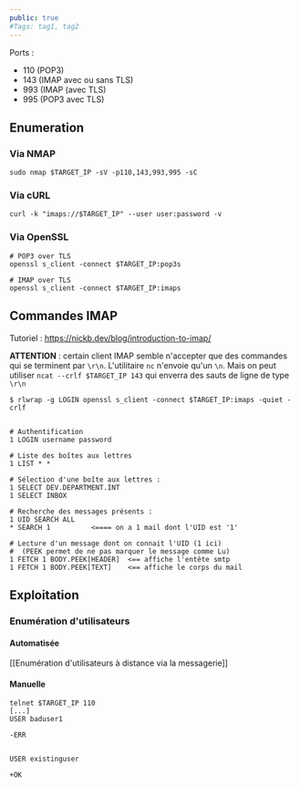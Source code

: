 ```yaml
---
public: true 
#Tags: tag1, tag2
---
```

Ports : 
- 110 (POP3)
- 143 (IMAP avec ou sans TLS)
- 993 (IMAP (avec TLS)
- 995 (POP3 avec TLS)

## Enumeration 

### Via NMAP

```shell-session
sudo nmap $TARGET_IP -sV -p110,143,993,995 -sC
```

### Via cURL

```shell-session
curl -k "imaps://$TARGET_IP" --user user:password -v
```

### Via OpenSSL

```shell-session
# POP3 over TLS
openssl s_client -connect $TARGET_IP:pop3s

# IMAP over TLS
openssl s_client -connect $TARGET_IP:imaps

```

## Commandes IMAP

Tutoriel : https://nickb.dev/blog/introduction-to-imap/

**ATTENTION** : certain client IMAP semble n'accepter que des commandes qui se terminent par `\r\n`. L'utilitaire  `nc` n'envoie qu'un `\n`. Mais on peut utiliser `ncat --crlf $TARGET_IP 143` qui enverra des sauts de ligne de type `\r\n`


```
$ rlwrap -g LOGIN openssl s_client -connect $TARGET_IP:imaps -quiet -crlf


# Authentification
1 LOGIN username password

# Liste des boîtes aux lettres
1 LIST * * 

# Sélection d'une boîte aux lettres :
1 SELECT DEV.DEPARTMENT.INT
1 SELECT INBOX

# Recherche des messages présents :
1 UID SEARCH ALL
* SEARCH 1          <==== on a 1 mail dont l'UID est '1'

# Lecture d'un message dont on connait l'UID (1 ici)
#  (PEEK permet de ne pas marquer le message comme Lu)
1 FETCH 1 BODY.PEEK[HEADER]  <== affiche l'entête smtp
1 FETCH 1 BODY.PEEK[TEXT]    <== affiche le corps du mail
```

## Exploitation

### Enumération d'utilisateurs

#### Automatisée

[[Enumération d'utilisateurs à distance via la messagerie]]

#### Manuelle

```
telnet $TARGET_IP 110
[...]
USER baduser1

-ERR


USER existinguser

+OK
```

